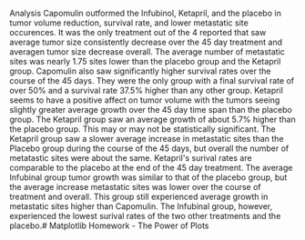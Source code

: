 Analysis
Capomulin outformed the Infubinol, Ketapril, and the placebo in tumor volume reduction, survival rate, and lower metastatic site occurences. It was the only treatment out of the 4 reported that saw average tumor size consistently decrease over the 45 day treatment and averagen tumor size decrease overall. The average number of metastatic sites was nearly 1.75 sites lower than the placebo group and the Ketapril group. Capomulin also saw significantly higher survival rates over the course of the 45 days. They were the only group with a final survival rate of over 50% and a survival rate 37.5% higher than any other group.
Ketapril seems to have a positive affect on tumor volume with the tumors seeing slightly greater average growth over the 45 day time span than the placebo group. The Ketapril group saw an average growth of about 5.7% higher than the placebo group. This may or may not be statistically significant. The Ketapril group saw a slower average increase in metastatic sites than the Placebo group during the course of the 45 days, but overall the number of metatastic sites were about the same. Ketapril's surival rates are comparable to the placebo at the end of the 45 day treatment.
The average Infubinal group tumor growth was similar to that of the placebo group, but the average increase metastatic sites was lower over the course of treatment and overall. This group still experienced average growth in metastatic sites higher than Capomulin. The Infubinal group, however, experienced the lowest surival rates of the two other treatments and the placebo.# Matplotlib Homework - The Power of Plots

